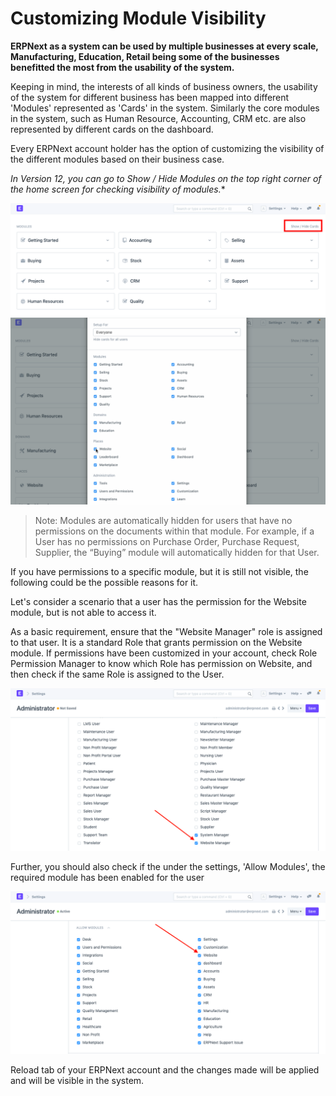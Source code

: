 
# Customizing Module Visibility



**ERPNext as a system can be used by multiple businesses at every scale, Manufacturing, Education, Retail being some of the businesses benefitted the most from the usability of the system.**


Keeping in mind, the interests of all kinds of business owners, the usability of the system for different business has been mapped into different 'Modules' represented as 'Cards' in the system. Similarly the core modules in the system, such as Human Resource, Accounting, CRM etc. are also represented by different cards on the dashboard.


Every ERPNext account holder has the option of customizing the visibility of the different modules based on their business case.


*In Version 12, you can go to Show / Hide Modules on the top right corner of the home screen for checking visibility of modules.*\*


![Module Visibility](/files/customize-module-visibility-2.png)
![Module Visibility](/files/customize-module-visibility.gif)


> Note: Modules are automatically hidden for users that have no permissions on the documents within that module. For example, if a User has no permissions on Purchase Order, Purchase Request, Supplier, the “Buying” module will automatically hidden for that User.


If you have permissions to a specific module, but it is still not visible, the following could be the possible reasons for it.


Let's consider a scenario that a user has the permission for the Website module, but is not able to access it.


As a basic requirement, ensure that the "Website Manager" role is assigned to that user. It is a standard Role that grants permission on the Website module. If permissions have been customized in your account, check Role Permission Manager to know which Role has permission on Website, and then check if the same Role is assigned to the User.


![Module Visibility](/files/customize-module-visibility-4.png)


Further, you should also check if the under the settings, 'Allow Modules', the required module has been enabled for the user


![Module Visibility](/files/customize-module-visibility-1.png)


Reload tab of your ERPNext account and the changes made will be applied and will be visible in the system.





